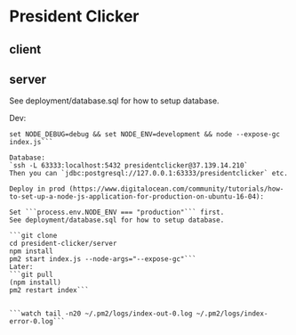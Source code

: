 # President Clicker

## client

## server

See deployment/database.sql for how to setup database.

Dev:

```npm install
set NODE_DEBUG=debug && set NODE_ENV=development && node --expose-gc index.js```

Database:
`ssh -L 63333:localhost:5432 presidentclicker@37.139.14.210`
Then you can `jdbc:postgresql://127.0.0.1:63333/presidentclicker` etc.

Deploy in prod (https://www.digitalocean.com/community/tutorials/how-to-set-up-a-node-js-application-for-production-on-ubuntu-16-04):

Set ```process.env.NODE_ENV === "production"``` first.
See deployment/database.sql for how to setup database.

```git clone
cd president-clicker/server
npm install
pm2 start index.js --node-args="--expose-gc"```
Later:
```git pull
(npm install)
pm2 restart index```


```watch tail -n20 ~/.pm2/logs/index-out-0.log ~/.pm2/logs/index-error-0.log```
